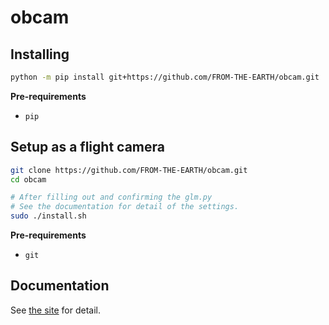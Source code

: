 # obcam

## Installing

```bash
python -m pip install git+https://github.com/FROM-THE-EARTH/obcam.git
```

**Pre-requirements**

- `pip`

## Setup as a flight camera

```bash
git clone https://github.com/FROM-THE-EARTH/obcam.git
cd obcam

# After filling out and confirming the glm.py
# See the documentation for detail of the settings.
sudo ./install.sh
```

**Pre-requirements**

- `git`

## Documentation

See [the site](https://from-the-earth.github.io/obcam/) for detail.
